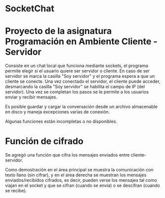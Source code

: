 # SocketChat

# Proyecto de la asignatura Programación en Ambiente Cliente - Servidor

Consiste en un chat local que funciona mediante sockets, el programa permite elegir si el usuario quiere ser servidor o cliente.
En caso de ser servidor se marca la casilla "Soy servidor" y el programa espera a que un cliente se conecte.
Una vez conectado el servidor, el cliente puede acceder, desmarcando la casilla "Soy servidor" se habilita el campo de IP (del servidor).
Una vez se completan los pasos se le permite a los usuarios enviar y recibir mensajes.

Es posible guardar y cargar la conversación desde un archivo almacenable en disco y maneja excepciones varias de conexión.

Algunas funciones están incompletas o no disponibles.

# Función de cifrado

Se agregó una función que cifra los mensajes enviados entre cliente-servidor.

Como demostración en el área principal se muestra la comunicación con texto llano (sin cifrar), y en el área derecha se muestran los mensajes enviados/recibidos cifrados, es decir, pueden verse los mensajes tal como viajan en el socket y que se cifran (cuando se envía) o se descifran (cuando se recibe).
